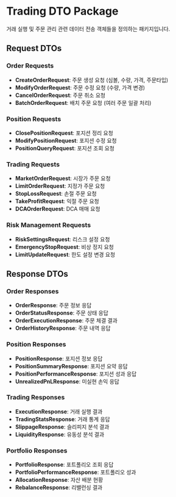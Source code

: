 # Trading DTO Package

거래 실행 및 주문 관리 관련 데이터 전송 객체들을 정의하는 패키지입니다.

## Request DTOs

### Order Requests
- **CreateOrderRequest**: 주문 생성 요청 (심볼, 수량, 가격, 주문타입)
- **ModifyOrderRequest**: 주문 수정 요청 (수량, 가격 변경)
- **CancelOrderRequest**: 주문 취소 요청
- **BatchOrderRequest**: 배치 주문 요청 (여러 주문 일괄 처리)

### Position Requests
- **ClosePositionRequest**: 포지션 정리 요청
- **ModifyPositionRequest**: 포지션 수정 요청
- **PositionQueryRequest**: 포지션 조회 요청

### Trading Requests
- **MarketOrderRequest**: 시장가 주문 요청
- **LimitOrderRequest**: 지정가 주문 요청
- **StopLossRequest**: 손절 주문 요청
- **TakeProfitRequest**: 익절 주문 요청
- **DCAOrderRequest**: DCA 매매 요청

### Risk Management Requests
- **RiskSettingsRequest**: 리스크 설정 요청
- **EmergencyStopRequest**: 비상 정지 요청
- **LimitUpdateRequest**: 한도 설정 변경 요청

## Response DTOs

### Order Responses
- **OrderResponse**: 주문 정보 응답
- **OrderStatusResponse**: 주문 상태 응답
- **OrderExecutionResponse**: 주문 체결 결과
- **OrderHistoryResponse**: 주문 내역 응답

### Position Responses
- **PositionResponse**: 포지션 정보 응답
- **PositionSummaryResponse**: 포지션 요약 응답
- **PositionPerformanceResponse**: 포지션 성과 응답
- **UnrealizedPnLResponse**: 미실현 손익 응답

### Trading Responses
- **ExecutionResponse**: 거래 실행 결과
- **TradingStatsResponse**: 거래 통계 응답
- **SlippageResponse**: 슬리피지 분석 결과
- **LiquidityResponse**: 유동성 분석 결과

### Portfolio Responses
- **PortfolioResponse**: 포트폴리오 조회 응답
- **PortfolioPerformanceResponse**: 포트폴리오 성과
- **AllocationResponse**: 자산 배분 현황
- **RebalanceResponse**: 리밸런싱 결과